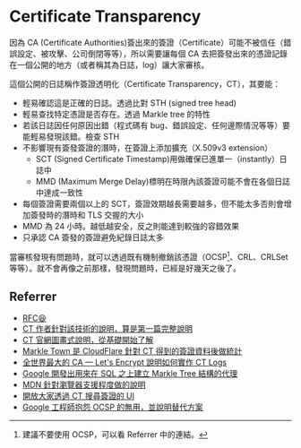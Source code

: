 # Certificate Transparency

因為 CA (Certificate Authorities)簽出來的簽證（Certificate）可能不被信任（錯誤設定、被攻擊、公司倒閉等等），所以需要讓每個 CA 去把簽發出來的憑證記錄在一個公開的地方（或者稱其為日誌，log）讓大家審核。

這個公開的日誌稱作簽證透明化（Certificate Transparency，CT），其要能：

- 輕易確認這是正確的日誌。透過比對 STH (signed tree head)
- 輕易查找特定憑證是否存在。透過 Markle tree 的特性
- 若該日誌因任何原因出錯（程式碼有 bug、錯誤設定、任何邊際情況等等）要能輕易發現該錯。檢查 STH
- 不影響現有簽發簽證的潛時，在簽證上添加擴充（X.509v3 extension）
  - SCT (Signed Certificate Timestamp)用做確保已進單一（instantly）日誌中
  - MMD (Maximum Merge Delay)標明在時限內該簽證可能不會在各個日誌中達成一致性
- 每個簽證需要兩個以上的 SCT，簽證效期越長需要越多，但不能太多否則會增加簽發時的潛時和 TLS 交握的大小
- MMD 為 24 小時。越低越安全，反之則能達到較強的容錯效果
- 只承認 CA 簽發的簽證避免紀錄日誌太多

當審核發現有問題時，就可以透過既有機制撤銷該憑證（OCSP[^1]、CRL、CRLSet 等等）。就不會再像之前那樣，發現問題時，已經是好幾天之後了。

## Referrer

- [RFC😆](https://datatracker.ietf.org/doc/html/rfc6962)
- [CT 作者針對該技術的說明，算是第一篇完整說明](https://queue.acm.org/detail.cfm?id=2668154)
- [CT 官網圖畫式說明，從基礎開始了解](https://certificate.transparency.dev/howctworks/)
- [Markle Town 是 CloudFlare 針對 CT 得到的簽證資料後做統計](https://ct.cloudflare.com)
- [全世界最大的 CA — Let's Encrypt 說明如何實作 CT Logs](https://letsencrypt.org/2019/11/20/how-le-runs-ct-logs.html)
- [Google 開發出用來在 SQL 之上建立 Markle Tree 結構的代理](https://github.com/google/trillian/)
- [MDN 針對瀏覽器支援程度做的說明](https://developer.mozilla.org/en-US/docs/Web/Security/Certificate_Transparency#browser_requirements)
- [開放大家透過 CT 搜尋簽證的 UI](https://ui.ctsearch.entrust.com/ui/ctsearchui)
- [Google 工程師抱怨 OCSP 的無用，並說明替代方案](https://www.imperialviolet.org/2014/04/19/revchecking.html)

[^1]: 建議不要使用 OCSP，可以看 Referrer 中的連結。
